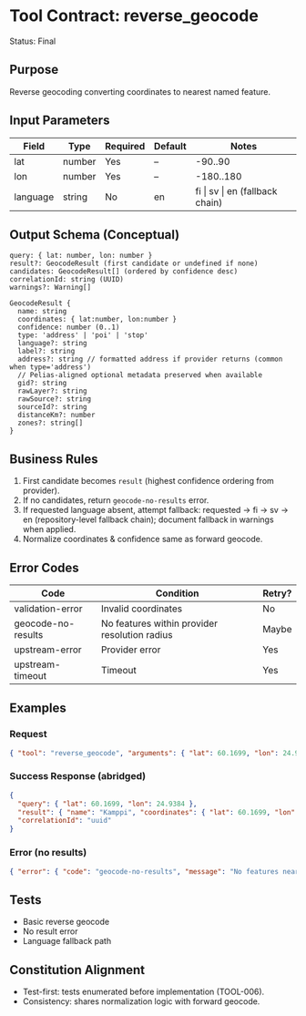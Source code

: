 # Tool Contract: reverse_geocode

Status: Final

## Purpose

Reverse geocoding converting coordinates to nearest named feature.

## Input Parameters

| Field | Type | Required | Default | Notes |
|-------|------|----------|---------|-------|
| lat | number | Yes | – | -90..90 |
| lon | number | Yes | – | -180..180 |
| language | string | No | en | fi \| sv \| en (fallback chain) |

## Output Schema (Conceptual)

```text
query: { lat: number, lon: number }
result?: GeocodeResult (first candidate or undefined if none)
candidates: GeocodeResult[] (ordered by confidence desc)
correlationId: string (UUID)
warnings?: Warning[]

GeocodeResult {
  name: string
  coordinates: { lat:number, lon:number }
  confidence: number (0..1)
  type: 'address' | 'poi' | 'stop'
  language?: string
  label?: string
  address?: string // formatted address if provider returns (common when type='address')
  // Pelias-aligned optional metadata preserved when available
  gid?: string
  rawLayer?: string
  rawSource?: string
  sourceId?: string
  distanceKm?: number
  zones?: string[]
}
```

## Business Rules

1. First candidate becomes `result` (highest confidence ordering from provider).
2. If no candidates, return `geocode-no-results` error.
3. If requested language absent, attempt fallback: requested -> fi -> sv -> en (repository-level fallback chain); document fallback in warnings when applied.
4. Normalize coordinates & confidence same as forward geocode.

## Error Codes

| Code | Condition | Retry? |
|------|-----------|--------|
| validation-error | Invalid coordinates | No |
| geocode-no-results | No features within provider resolution radius | Maybe |
| upstream-error | Provider error | Yes |
| upstream-timeout | Timeout | Yes |

## Examples

### Request

```json
{ "tool": "reverse_geocode", "arguments": { "lat": 60.1699, "lon": 24.9384 } }
```

### Success Response (abridged)

```json
{
  "query": { "lat": 60.1699, "lon": 24.9384 },
  "result": { "name": "Kamppi", "coordinates": { "lat": 60.1699, "lon": 24.9384 }, "confidence": 0.93, "type": "poi" },
  "correlationId": "uuid"
}
```

### Error (no results)

```json
{ "error": { "code": "geocode-no-results", "message": "No features near coordinate", "correlationId": "uuid" } }
```

## Tests

* Basic reverse geocode
* No result error
* Language fallback path

## Constitution Alignment

* Test-first: tests enumerated before implementation (TOOL-006).
* Consistency: shares normalization logic with forward geocode.
